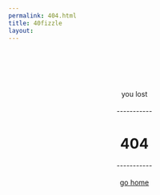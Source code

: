 ```yaml
---
permalink: 404.html
title: 40fizzle
layout: 
---
```

<BR><BR><BR><BR>
<center>
you lost
<br><br>
-----------
<h1>404</h1>
-----------
<br><br>
<a href="{{ site.url }}">go home</a>
</center>
